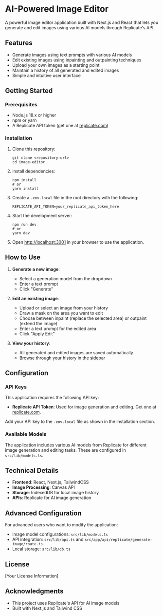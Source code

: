 # AI-Powered Image Editor

A powerful image editor application built with Next.js and React that lets you generate and edit images using various AI models through Replicate's API.

## Features

- Generate images using text prompts with various AI models
- Edit existing images using inpainting and outpainting techniques
- Upload your own images as a starting point
- Maintain a history of all generated and edited images
- Simple and intuitive user interface

## Getting Started

### Prerequisites

- Node.js 18.x or higher
- npm or yarn
- A Replicate API token (get one at [replicate.com](https://replicate.com))

### Installation

1. Clone this repository:

   ```
   git clone <repository-url>
   cd image-editor
   ```

2. Install dependencies:

   ```
   npm install
   # or
   yarn install
   ```

3. Create a `.env.local` file in the root directory with the following:

   ```
   REPLICATE_API_TOKEN=your_replicate_api_token_here
   ```

4. Start the development server:

   ```
   npm run dev
   # or
   yarn dev
   ```

5. Open [http://localhost:3001](http://localhost:3001) in your browser to use the application.

## How to Use

1. **Generate a new image**:

   - Select a generation model from the dropdown
   - Enter a text prompt
   - Click "Generate"

2. **Edit an existing image**:

   - Upload or select an image from your history
   - Draw a mask on the area you want to edit
   - Choose between inpaint (replace the selected area) or outpaint (extend the image)
   - Enter a text prompt for the edited area
   - Click "Apply Edit"

3. **View your history**:
   - All generated and edited images are saved automatically
   - Browse through your history in the sidebar

## Configuration

### API Keys

This application requires the following API key:

- **Replicate API Token**: Used for image generation and editing. Get one at [replicate.com](https://replicate.com).

Add your API key to the `.env.local` file as shown in the installation section.

### Available Models

The application includes various AI models from Replicate for different image generation and editing tasks. These are configured in `src/lib/models.ts`.

## Technical Details

- **Frontend**: React, Next.js, TailwindCSS
- **Image Processing**: Canvas API
- **Storage**: IndexedDB for local image history
- **APIs**: Replicate for AI image generation

## Advanced Configuration

For advanced users who want to modify the application:

- Image model configurations: `src/lib/models.ts`
- API integration: `src/lib/api.ts` and `src/app/api/replicate/generate-image/route.ts`
- Local storage: `src/lib/db.ts`

## License

[Your License Information]

## Acknowledgments

- This project uses Replicate's API for AI image models
- Built with Next.js and Tailwind CSS
